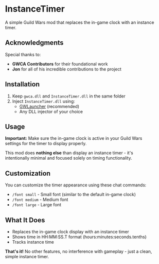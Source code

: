<div align="left">

# InstanceTimer

A simple Guild Wars mod that replaces the in-game clock with an instance timer.

## Acknowledgments

Special thanks to:
- **GWCA Contributors** for their foundational work
- **Jon** for all of his incredible contributions to the project

## Installation

1. Keep `gwca.dll` and `InstanceTimer.dll` in the same folder
2. Inject `InstanceTimer.dll` using:
   - [GWLauncher](https://github.com/gwdevhub/gwlauncher) (recommended)
   - Any DLL injector of your choice

## Usage

**Important:** Make sure the in-game clock is active in your Guild Wars settings for the timer to display properly.

This mod does **nothing else** than display an instance timer - it's intentionally minimal and focused solely on timing functionality.

## Customization

You can customize the timer appearance using these chat commands:

- `/font small` - Small font (similar to the default in-game clock)
- `/font medium` - Medium font
- `/font large` - Large font

## What It Does

- Replaces the in-game clock display with an instance timer
- Shows time in HH:MM:SS.T format (hours:minutes:seconds.tenths)
- Tracks instance time

**That's it!** No other features, no interference with gameplay - just a clean, simple instance timer.

</div>
